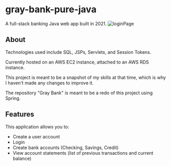 # gray-bank-pure-java
A full-stack banking Java web app built in 2021. 
![loginPage](https://github.com/MurgrayDJ/gray-bank-pure-java/assets/36339824/c434b2ed-0e28-4cb6-8232-565309521ce3)

## About
Technologies used include SQL, JSPs, Servlets, and Session Tokens.

Currently hosted on an AWS EC2 instance, attached to an AWS RDS instance.

This project is meant to be a snapshot of my skills at that time, which is why I haven't made any changes to improve it.

The repository "Gray Bank" is meant to be a redo of this project using Spring. 

## Features
This application allows you to:
- Create a user account
- Login
- Create bank accounts (Checking, Savings, Credit)
- View account statements (list of previous transactions and current balance)
 
